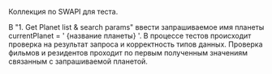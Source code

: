 Коллекция по SWAPI для теста.

В "1. Get Planet list & search params" ввести запрашиваемое имя планеты currentPlanet = ' {название планеты} '.
В процессе тестов происходит проверка на результат запроса и корректность типов данных.
Проверка фильмов и резидентов проходит по первым полученным значениям связанным с запрашиваемой планетой.
